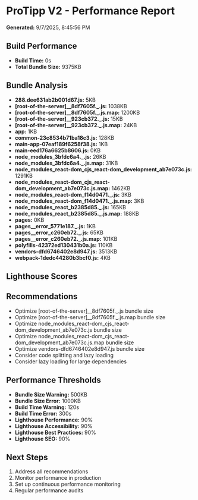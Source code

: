 # ProTipp V2 - Performance Report

**Generated:** 9/7/2025, 8:45:56 PM

## Build Performance

- **Build Time:** 0s
- **Total Bundle Size:** 9375KB

## Bundle Analysis

- **288.dee631ab2b001d67.js:** 5KB
- **[root-of-the-server]__8df7605f._.js:** 1038KB
- **[root-of-the-server]__8df7605f._.js.map:** 1200KB
- **[root-of-the-server]__923cb372._.js:** 15KB
- **[root-of-the-server]__923cb372._.js.map:** 24KB
- **app:** 1KB
- **common-23c8534b71ba18c3.js:** 128KB
- **main-app-07eaf189f6258f38.js:** 1KB
- **main-eed176a6625b8606.js:** 0KB
- **node_modules_3bfdc6a4._.js:** 26KB
- **node_modules_3bfdc6a4._.js.map:** 31KB
- **node_modules_react-dom_cjs_react-dom_development_ab7e073c.js:** 1291KB
- **node_modules_react-dom_cjs_react-dom_development_ab7e073c.js.map:** 1462KB
- **node_modules_react-dom_f14d0471._.js:** 3KB
- **node_modules_react-dom_f14d0471._.js.map:** 3KB
- **node_modules_react_b2385d85._.js:** 165KB
- **node_modules_react_b2385d85._.js.map:** 188KB
- **pages:** 0KB
- **pages__error_5771e187._.js:** 1KB
- **pages__error_c260eb72._.js:** 65KB
- **pages__error_c260eb72._.js.map:** 101KB
- **polyfills-42372ed130431b0a.js:** 110KB
- **vendors-dfd6746402e8d947.js:** 3513KB
- **webpack-1dedc44280b3bcf0.js:** 4KB

## Lighthouse Scores



## Recommendations

- Optimize [root-of-the-server]__8df7605f._.js bundle size
- Optimize [root-of-the-server]__8df7605f._.js.map bundle size
- Optimize node_modules_react-dom_cjs_react-dom_development_ab7e073c.js bundle size
- Optimize node_modules_react-dom_cjs_react-dom_development_ab7e073c.js.map bundle size
- Optimize vendors-dfd6746402e8d947.js bundle size
- Consider code splitting and lazy loading
- Consider lazy loading for large dependencies

## Performance Thresholds

- **Bundle Size Warning:** 500KB
- **Bundle Size Error:** 1000KB
- **Build Time Warning:** 120s
- **Build Time Error:** 300s
- **Lighthouse Performance:** 90%
- **Lighthouse Accessibility:** 90%
- **Lighthouse Best Practices:** 90%
- **Lighthouse SEO:** 90%

## Next Steps

1. Address all recommendations
2. Monitor performance in production
3. Set up continuous performance monitoring
4. Regular performance audits
